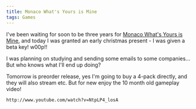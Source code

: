 ```yaml
---
title: Monaco What's Yours is Mine
tags: Games
---
```



I've been waiting for soon to be three years for [Monaco What's Yours is Mine][monaco], and today I was granted an early christmas present - I was given a beta key! w00p!!

I was planning on studying and sending some emails to some companies... But who knows what I'll end up doing?

Tomorrow is preorder release, yes I'm going to buy a 4-pack directly, and they will also stream etc. But for new enjoy the 10 month old gameplay video!

    http://www.youtube.com/watch?v=NtpLP4_losA

[monaco]: http://www.pocketwatchgames.com/Monaco/


